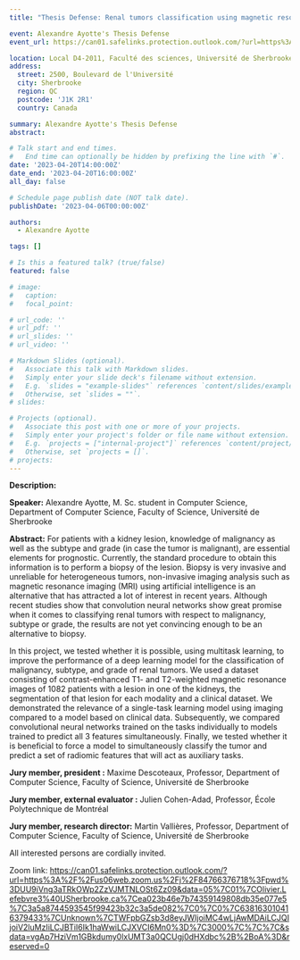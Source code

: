 ```yaml
---
title: "Thesis Defense: Renal tumors classification using magnetic resonance imaging in a multitasking learning context."

event: Alexandre Ayotte's Thesis Defense
event_url: https://can01.safelinks.protection.outlook.com/?url=https%3A%2F%2Fus06web.zoom.us%2Fj%2F84766376718%3Fpwd%3DUU9iVng3aTRkOWp2ZzVJMTNLOSt6Zz09&data=05%7C01%7COlivier.Lefebvre3%40USherbrooke.ca%7Cea023b46e7b74359149808db35e077e5%7C3a5a8744593545f99423b32c3a5de082%7C0%7C0%7C638163010416379433%7CUnknown%7CTWFpbGZsb3d8eyJWIjoiMC4wLjAwMDAiLCJQIjoiV2luMzIiLCJBTiI6Ik1haWwiLCJXVCI6Mn0%3D%7C3000%7C%7C%7C&sdata=vgAp7HziVm1GBkdumy0lxUMT3a0QCUgj0dHXdbc%2B%2BoA%3D&reserved=0

location: Local D4-2011, Faculté des sciences, Université de Sherbrooke
address:
  street: 2500, Boulevard de l'Université
  city: Sherbrooke
  region: QC
  postcode: 'J1K 2R1'
  country: Canada

summary: Alexandre Ayotte's Thesis Defense
abstract:

# Talk start and end times.
#   End time can optionally be hidden by prefixing the line with `#`.
date: '2023-04-20T14:00:00Z'
date_end: '2023-04-20T16:00:00Z'
all_day: false

# Schedule page publish date (NOT talk date).
publishDate: '2023-04-06T00:00:00Z'

authors: 
  - Alexandre Ayotte

tags: []

# Is this a featured talk? (true/false)
featured: false

# image:
#   caption: 
#   focal_point: 

# url_code: ''
# url_pdf: ''
# url_slides: ''
# url_video: ''

# Markdown Slides (optional).
#   Associate this talk with Markdown slides.
#   Simply enter your slide deck's filename without extension.
#   E.g. `slides = "example-slides"` references `content/slides/example-slides.md`.
#   Otherwise, set `slides = ""`.
# slides:

# Projects (optional).
#   Associate this post with one or more of your projects.
#   Simply enter your project's folder or file name without extension.
#   E.g. `projects = ["internal-project"]` references `content/project/deep-learning/index.md`.
#   Otherwise, set `projects = []`.
# projects:
---
```


**Description:**

**Speaker:** Alexandre Ayotte, M. Sc. student in Computer Science, Department of Computer Science, Faculty of Science, 
  Université de Sherbrooke

**Abstract:** For patients with a kidney lesion, knowledge of malignancy as well as the subtype and grade (in case the tumor is malignant), are essential elements for prognostic. Currently, the standard procedure to obtain this information is to perform a biopsy of the lesion. Biopsy is very invasive and unreliable for heterogeneous tumors, non-invasive imaging analysis such as magnetic resonance imaging (MRI) using artificial intelligence is an alternative that has attracted a lot of interest in recent years. Although recent studies show that convolution neural networks show great promise when it comes to classifying renal tumors with respect to malignancy, subtype or grade, the results are not yet convincing enough to be an alternative to biopsy.

  In this project, we tested whether it is possible, using multitask learning, to improve the performance of a deep learning model for the classification of malignancy, subtype, and grade of renal tumors. We used a dataset consisting of contrast-enhanced T1- and T2-weighted magnetic resonance images of 1082 patients with a lesion in one of the kidneys, the segmentation of that lesion for each modality and a clinical dataset. We demonstrated the relevance of a single-task learning model using imaging compared to a model based on clinical data.
  Subsequently, we compared convolutional neural networks trained on the tasks individually to models trained to predict all 3 features simultaneously. Finally, we tested whether it is beneficial to force a model to simultaneously classify the tumor and predict a set of radiomic features that will act as auxiliary tasks.

**Jury member, president :** Maxime Descoteaux, Professor, Department of Computer Science, Faculty of Science, Université de Sherbrooke
  
**Jury member, external evaluator :** Julien Cohen-Adad, Professor, École Polytechnique de Montréal

**Jury member, research director:** Martin Vallières, Professor, Department of Computer Science, Faculty of Science, Université de Sherbrooke


All interested persons are cordially invited.

Zoom link: <https://can01.safelinks.protection.outlook.com/?url=https%3A%2F%2Fus06web.zoom.us%2Fj%2F84766376718%3Fpwd%3DUU9iVng3aTRkOWp2ZzVJMTNLOSt6Zz09&data=05%7C01%7COlivier.Lefebvre3%40USherbrooke.ca%7Cea023b46e7b74359149808db35e077e5%7C3a5a8744593545f99423b32c3a5de082%7C0%7C0%7C638163010416379433%7CUnknown%7CTWFpbGZsb3d8eyJWIjoiMC4wLjAwMDAiLCJQIjoiV2luMzIiLCJBTiI6Ik1haWwiLCJXVCI6Mn0%3D%7C3000%7C%7C%7C&sdata=vgAp7HziVm1GBkdumy0lxUMT3a0QCUgj0dHXdbc%2B%2BoA%3D&reserved=0>
